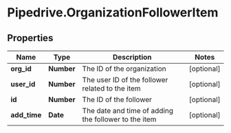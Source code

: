 # Pipedrive.OrganizationFollowerItem

## Properties

Name | Type | Description | Notes
------------ | ------------- | ------------- | -------------
**org_id** | **Number** | The ID of the organization | [optional] 
**user_id** | **Number** | The user ID of the follower related to the item | [optional] 
**id** | **Number** | The ID of the follower | [optional] 
**add_time** | **Date** | The date and time of adding the follower to the item | [optional] 


